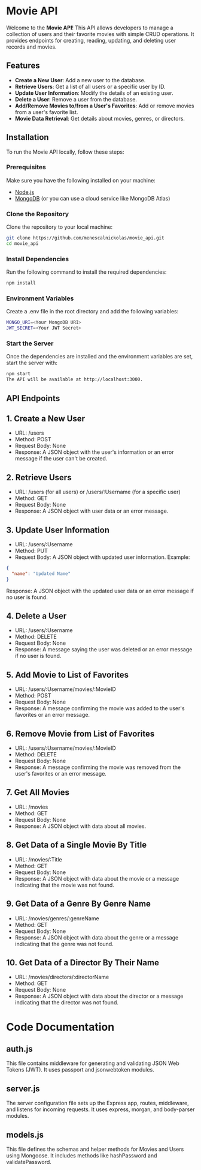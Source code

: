 # Movie API

Welcome to the **Movie API**! This API allows developers to manage a collection of users and their favorite movies with simple CRUD operations. It provides endpoints for creating, reading, updating, and deleting user records and movies.

## Features

- **Create a New User**: Add a new user to the database.
- **Retrieve Users**: Get a list of all users or a specific user by ID.
- **Update User Information**: Modify the details of an existing user.
- **Delete a User**: Remove a user from the database.
- **Add/Remove Movies to/from a User's Favorites**: Add or remove movies from a user's favorite list.
- **Movie Data Retrieval**: Get details about movies, genres, or directors.

## Installation

To run the Movie API locally, follow these steps:

### Prerequisites

Make sure you have the following installed on your machine:

- [Node.js](https://nodejs.org/)
- [MongoDB](https://www.mongodb.com/try/download/community) (or you can use a cloud service like MongoDB Atlas)

### Clone the Repository

Clone the repository to your local machine:

```bash
git clone https://github.com/menescalnickolas/movie_api.git
cd movie_api
```

### Install Dependencies
Run the following command to install the required dependencies:

```bash
npm install
```

### Environment Variables
Create a .env file in the root directory and add the following variables:

```bash
MONGO_URI=<Your MongoDB URI>
JWT_SECRET=<Your JWT Secret>
```

### Start the Server
Once the dependencies are installed and the environment variables are set, start the server with:

```bash
npm start
The API will be available at http://localhost:3000.
```

## API Endpoints
## 1. Create a New User
- URL: /users
- Method: POST
- Request Body: None
- Response: A JSON object with the user's information or an error message if the user can't be created.

## 2. Retrieve Users
- URL: /users (for all users) or /users/:Username (for a specific user)
- Method: GET
- Request Body: None
- Response: A JSON object with user data or an error message.

## 3. Update User Information
- URL: /users/:Username
- Method: PUT
- Request Body: A JSON object with updated user information. Example:
```json
{
  "name": "Updated Name"
}
```
Response: A JSON object with the updated user data or an error message if no user is found.

## 4. Delete a User
- URL: /users/:Username
- Method: DELETE
- Request Body: None
- Response: A message saying the user was deleted or an error message if no user is found.

## 5. Add Movie to List of Favorites
- URL: /users/:Username/movies/:MovieID
- Method: POST
- Request Body: None
- Response: A message confirming the movie was added to the user's favorites or an error message.

## 6. Remove Movie from List of Favorites
- URL: /users/:Username/movies/:MovieID
- Method: DELETE
- Request Body: None
- Response: A message confirming the movie was removed from the user's favorites or an error message.

## 7. Get All Movies
- URL: /movies
- Method: GET
- Request Body: None
- Response: A JSON object with data about all movies.

## 8. Get Data of a Single Movie By Title
- URL: /movies/:Title
- Method: GET
- Request Body: None
- Response: A JSON object with data about the movie or a message indicating that the movie was not found.


## 9. Get Data of a Genre By Genre Name
- URL: /movies/genres/:genreName
- Method: GET
- Request Body: None
- Response: A JSON object with data about the genre or a message indicating that the genre was not found.


## 10. Get Data of a Director By Their Name
- URL: /movies/directors/:directorName
- Method: GET
- Request Body: None
- Response: A JSON object with data about the director or a message indicating that the director was not found.

# Code Documentation
## auth.js
This file contains middleware for generating and validating JSON Web Tokens (JWT). It uses passport and jsonwebtoken modules.

## server.js
The server configuration file sets up the Express app, routes, middleware, and listens for incoming requests. It uses express, morgan, and body-parser modules.

## models.js
This file defines the schemas and helper methods for Movies and Users using Mongoose. It includes methods like hashPassword and validatePassword.
